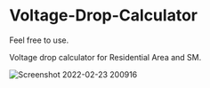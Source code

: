 # Voltage-Drop-Calculator

Feel free to use.

Voltage drop calculator for Residential Area and SM.

![Screenshot 2022-02-23 200916](https://user-images.githubusercontent.com/26506334/155316958-48bc5c6e-fca4-41bb-889f-bc4f005d5749.png)
